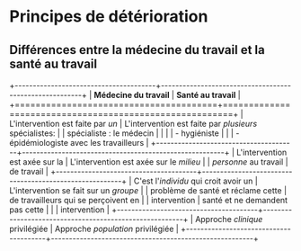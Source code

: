 # Principes de détérioration

## Différences entre la médecine du travail et la santé au travail

+---------------------------------------+--------------------------------------------------------+
| **Médecine du travail**               | **Santé au travail**                                   |
+=======================================+========================================================+
| L'intervention est faite par *un*     | L'intervention est faite par *plusieurs* spécialistes: |
| spécialiste : le médecin              |                                                        |
|                                       | - hygiéniste                                           |
|                                       | - épidémiologiste avec les travailleurs                |
+---------------------------------------+--------------------------------------------------------+
| L'intervention est axée sur la        | L'intervention est axée sur le *milieu*                |
| *personne* au travail                 | de travail                                             |
+---------------------------------------+--------------------------------------------------------+
| C'est l'*individu* qui croit avoir un | L'intervention se fait sur un *groupe*                 |
| problème de santé et réclame cette    | de travailleurs qui se perçoivent en                   |
| intervention                          | santé et ne demandent pas cette                        |
|                                       | intervention                                           |
+---------------------------------------+--------------------------------------------------------+
| Approche *clinique* privilégiée       | Approche *population* privilégiée                      |
+---------------------------------------+--------------------------------------------------------+
